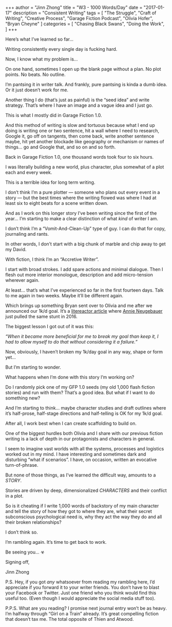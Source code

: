 +++ 
author = "Jinn Zhong" 
title = "W3 - 1000 Words/Day" 
date = "2017-01-17" 
description = "Consistent Writing"
tags = [
    "The Struggle",
    "Craft of Writing",
    "Creative Process",
    "Garage Fiction Podcast",
    "Olivia Hofer",
    "Bryan Cheyne"
]
categories = [
    "Chasing Black Swans",
    "Doing the Work",
]
+++

Here’s what I’ve learned so far…

Writing consistently every single day is fucking hard.

Now, I know what my problem is…

On one hand, sometimes I open up the blank page without a plan. No plot points. No beats. No outline.

I’m pantsing it in writer talk. And frankly, pure pantsing is kinda a dumb idea. Or it just doesn’t work for me.

Another thing I do (that’s just as painful) is the “seed idea” and write strategy. That’s where I have an image and a vague idea and I just go.

This is what I mostly did in Garage Fiction 1.0.

And this method of writing is slow and tortuous because what I end up doing is writing one or two sentence, hit a wall where I need to research, Google it, go off on tangents, then come back, write another sentence maybe, hit yet another blockade like geography or mechanism or names of things… go and Google that, and so on and so forth.

Back in Garage Fiction 1.0, one thousand words took four to six hours.

I was literally building a new world, plus character, plus somewhat of a plot each and every week.

This is a terrible idea for long term writing.

I don’t think I’m a pure plotter — someone who plans out every event in a story — but the best times where the writing flowed was where I had at least six to eight beats for a scene written down.

And as I work on this longer story I’ve been writing since the first of the year… I’m starting to make a clear distinction of what <i>kind</i> of writer I am.

I don’t think I’m a “Vomit-And-Clean-Up” type of guy. I can do that for copy, journaling and rants.

In other words, I don’t start with a big chunk of marble and chip away to get my David.

With fiction, I think I’m an “Accretive Writer”.

I start with broad strokes. I add spare actions and minimal dialogue. Then I flesh out more interior monologue, description and add micro-tension wherever again.

At least… that’s what I’ve experienced so far in the first fourteen days. Talk to me again in two weeks. Maybe it’ll be different again.

Which brings up something Bryan sent over to Olivia and me after we announced our 1k/d goal. It’s a [litereactor article](https://litreactor.com/columns/what-i-learned-from-1-year-of-1000-words-a-day) where [Annie Neugebauer](https://litreactor.com/team/annie-neugebauer) just pulled the same stunt in 2016.

The biggest lesson I got out of it was this:

*“When it became more beneficial for me to break my goal than keep it, I had to allow myself to do that without considering it a failure.”*

Now, obviously, I haven’t broken my 1k/day goal in any way, shape or form yet…

But I’m starting to wonder.

What happens when I’m done with this story I’m working on?

Do I randomly pick one of my GFP 1.0 seeds (my old 1,000 flash fiction stories) and run with them? That’s a good idea. But what if I want to do something new?

And I’m starting to think… maybe character studies and draft outlines where it’s half-prose, half-stage directions and half-telling is OK for my 1k/d goal.

After all, I work best when I can create scaffolding to build on.

One of the biggest hurdles both Olivia and I share with our previous fiction writing is a lack of depth in our protagonists and characters in general.

I seem to imagine vast worlds with all the systems, processes and logistics worked out in  my mind. I have interesting and sometimes dark and disturbing “what if scenarios”. I have, on occasion, written an evocative turn-of-phrase.

But none of those things, as I’ve learned the difficult way, amounts to a *STORY*.

Stories are driven by deep, dimensionalized *CHARACTERS* and their conflict in a plot.

So is it cheating if I write 1,000 words of backstory of my main character and tell the story of how they got to where they are, what their secret subconscious psychological need is, why they act the way they do and all their broken relationships?

I don’t think so.

I’m rambling again. It’s time to get back to work.

Be seeing you… ☣

Signing off,

Jinn Zhong

P.S. Hey, if you got *any* whatsoever from reading my rambling here, I’d appreciate if you forward it to your writer friends. You don’t have to blast your Facebook or Twitter. Just one friend who you think would find this useful too. (Even though I would appreciate the social media stuff too).

P.P.S. What are you reading? I promise next journal entry won’t be as heavy. I’m halfway through “Girl on a Train” already. It’s great compelling fiction that doesn’t tax me. The total opposite of Thien and Atwood.
